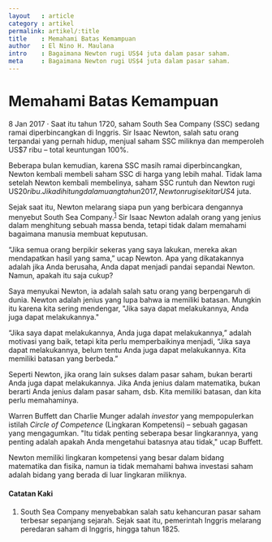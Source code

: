 ```yaml
---
layout   : article
category : artikel
permalink: artikel/:title
title    : Memahami Batas Kemampuan
author   : El Nino H. Maulana
intro    : Bagaimana Newton rugi US$4 juta dalam pasar saham.
meta     : Bagaimana Newton rugi US$4 juta dalam pasar saham.
---
```


# Memahami Batas Kemampuan

<p><date class="site-post__info">8 Jan 2017</date> &middot; Saat itu tahun 1720, saham South Sea Company (SSC) sedang ramai diperbincangkan di Inggris. Sir Isaac Newton, salah satu orang terpandai yang pernah hidup, menjual saham SSC miliknya dan memperoleh US$7 ribu – total keuntungan 100%.</p>

Beberapa bulan kemudian, karena SSC masih ramai diperbincangkan, Newton kembali membeli saham SSC di harga yang lebih mahal. Tidak lama setelah Newton kembali membelinya, saham SSC runtuh dan Newton rugi US$20 ribu. Jika dihitung dalam uang tahun 2017, Newton rugi sekitar US$4 juta.

Sejak saat itu, Newton melarang siapa pun yang berbicara dengannya menyebut South Sea Company.<sup><a href="#footnotes" title="Catatan Nr.1">1</a></sup> Sir Isaac Newton adalah orang yang jenius dalam menghitung sebuah massa benda, tetapi tidak dalam memahami bagaimana manusia membuat keputusan.

<p class="hanging-quote">&ldquo;Jika semua orang berpikir sekeras yang saya lakukan, mereka akan mendapatkan hasil yang sama,&rdquo; ucap Newton. Apa yang dikatakannya adalah jika Anda berusaha, Anda dapat menjadi pandai sepandai Newton. Namun, apakah itu saja cukup?</p>

Saya menyukai Newton, ia adalah salah satu orang yang berpengaruh di dunia. Newton adalah jenius yang lupa bahwa ia memiliki batasan. Mungkin itu karena kita sering mendengar, "Jika saya dapat melakukannya, Anda juga dapat melakukannya."

<p class="hanging-quote">&ldquo;Jika saya dapat melakukannya, Anda juga dapat melakukannya,&rdquo; adalah motivasi yang baik, tetapi kita perlu memperbaikinya menjadi, &ldquo;Jika saya dapat melakukannya, belum tentu Anda juga dapat melakukannya. Kita memiliki batasan yang berbeda.&rdquo;</p>

Seperti Newton, jika orang lain sukses dalam pasar saham, bukan berarti Anda juga dapat melakukannya. Jika Anda jenius dalam matematika, bukan berarti Anda jenius dalam pasar saham, dsb. Kita memiliki batasan, dan kita perlu memahaminya.

Warren Buffett dan Charlie Munger adalah *investor* yang mempopulerkan istilah *Circle of Competence* (Lingkaran Kompetensi) – sebuah gagasan yang mengagumkan. "Itu tidak penting seberapa besar lingkarannya, yang penting adalah apakah Anda mengetahui batasnya atau tidak," ucap Buffett.

Newton memiliki lingkaran kompetensi yang besar dalam bidang matematika dan fisika, namun ia tidak memahami bahwa investasi saham adalah bidang yang berada di luar lingkaran miliknya.

#### Catatan Kaki

<ol id="footnotes">
    <li>South Sea Company menyebabkan salah satu kehancuran pasar saham terbesar sepanjang sejarah. Sejak saat itu, pemerintah Inggris melarang peredaran saham di Inggris, hingga tahun 1825.</li>
</ol>
